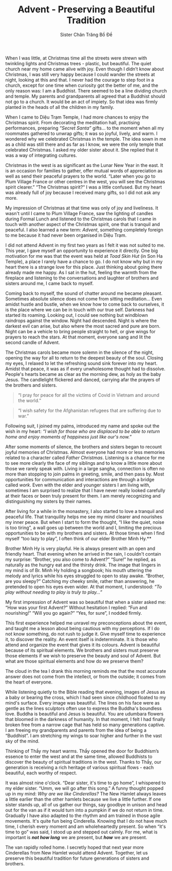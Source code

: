 ﻿---
title: Advent - Preserving a Beautiful Tradition
author: Sister Chân Trăng Bồ Đề
---

When I was little, at Christmas time all the streets were strewn with twinkling lights and Christmas trees - plastic, but beautiful. The quiet church near my home came alive with joy. Even though I didn’t know about Christmas, I was still very happy because I could wander the streets at night, looking at this and that. I never had the courage to step foot in a church, except for one time when curiosity got the better of me, and the only reason was: I am a Buddhist. There seemed to be a line dividing church and temple. My parents and grandparents all agreed that a Buddhist should not go to a church. It would be an act of impiety. So that idea was firmly planted in the heads of all the children in my family. 

When I came to Diệu Trạm Temple, I had more chances to enjoy the Christmas spirit. From decorating the meditation hall, practising performances, preparing *“Secret Santa”* gifts… to the moment when all my roommates gathered to unwrap gifts; it was so joyful, lively, and warm. I wondered why we celebrated Christmas in the temple. The idea sown in me as a child was still there and as far as I know, we were the only temple that celebrated Christmas. I asked my older sister about it. She replied that it was a way of integrating cultures.

Christmas in the west is as significant as the Lunar New Year in the east. It is an occasion for families to gather, offer mutual words of appreciation as well as send their peaceful prayers to the world. “Later when you go to Plum Village France or other centres in the west, you will see the Christmas spirit clearer.” “The Christmas spirit?“ I was a little confused. But my heart was already full of joy because I received many gifts, so I did not ask any more.

My impression of Christmas at that time was only of  joy and liveliness. It wasn't until I came to Plum Village France, saw the lighting of candles during Formal Lunch and listened to the Christmas carols that I came in touch with another aspect of the Christmas spirit, one that is tranquil and peaceful. I also learned a new term: *Advent*, something completely foreign to me because it had never been organised in Diệu Trạm. 

I did not attend Advent in my first two years as I felt it was not suited to me. This year, I gave myself an opportunity to experience it directly. One big motivation for me was that the event was held at *Toad Skin Hut* (in Son Ha Temple), a place I rarely have a chance to go. I do not know why but in my heart there is a strange love for this place. Just thinking about going there already made me happy. As I sat in the hut, feeling the warmth from the fireplace and listening to the conversations and laughter of brothers and sisters around me, I came back to myself.

Coming back to myself, the sound of chatter around me became pleasant. Sometimes absolute silence does not come from sitting meditation… Even amidst hustle and bustle, when we know how to come back to ourselves, it is the place where we can be in touch with our true self. Darkness had started its roaming. Looking out, I could see nothing but windblown raindrops against the window. Night had descended. Night is where the darkest evil can arise, but also where the most sacred and pure are born. Night can be a vehicle to bring people straight to hell, or give wings for prayers to reach the stars. At that moment, everyone sang and lit the second candle of Advent.

The Christmas carols became more solemn in the silence of the night, opening the way for all to return to the deepest beauty of the soul. Closing my eyes, I relaxed to let the refreshing sound sink forever into my heart. Amidst that peace, it was as if every unwholesome thought had to dissolve. People's hearts became as clear as the morning dew, as holy as the baby Jesus. The candlelight flickered and danced, carrying afar the prayers of the brothers and sisters.

> “I pray for peace for all the victims of Covid in Vietnam and around the world.”

> “I wish safety for the Afghanistan refugees that are suffering due to war.”

Following suit, I joined my palms, introduced my name and spoke out the wish in my heart: *“I wish for those who are displaced to be able to return home and enjoy moments of happiness just like our's now.”* 

After some moments of silence, the brothers and sisters began to recount joyful memories of Christmas. Almost everyone had more or less memories related to a character called *Father Christmas*. Listening is a chance for me to see more clearly the face of my siblings and to know a little more about those we rarely speak with. Living in a large sangha, connection is often no more than stopping to join palms in greeting, smile, and then pass by. Most opportunities for communication and interactions are through a bridge called *work*. Even with the elder and younger sisters I am living with, sometimes I am surprised to realize that I have never really looked carefully at their faces or been truly present for them. I am merely recognizing and distinguishing my sisters by their names.  

After living for a while in the monastery, I also started to love a tranquil and peaceful life. That tranquility helps me see my mind clearer and nourishes my inner peace. But when I start to form the thought, “I like the quiet, noise is too tiring”, a wall goes up between the world and I, limiting the precious opportunities to be with my brothers and sisters. At those times when I find myself “too lazy to play”, I often think of our elder Brother Minh Hy.**   

Brother Minh Hy is very playful. He is always present with an open and friendly heart. That evening when he arrived in the rain, I couldn't contain my surprise: “Brother, you also come to Advent?” “Sure!” he replied, as naturally as the hungry eat and the thirsty drink. The image that lingers in my mind is of Br. Minh Hy holding a songbook; his mouth uttering the melody and lyrics while his eyes struggled to open to stay awake. “Brother, are you sleepy?” Catching my cheeky smile, rather than answering, he pretended to open his eyes even wider. At that moment, I understood: *“To play without needing to play is truly to play…”*

My first impression of Advent was so beautiful that when a sister asked me: “How was your first Advent?” Without hesitation I replied: “Fun and nourishing!” “Will you go again?” “Yes, for sure”, I nodded firmly.

This first experience helped me unravel my preconceptions about the event, and taught me a lesson about being cautious with my perceptions. If I do not know something, do not rush to judge it. Give myself  time to experience it, to discover the reality. An event itself is indeterminate. It is those who attend and organize the event that gives it its colours. Advent is beautiful because of its spiritual elements. We brothers and sisters must preserve those elements if we wish to preserve the beauty and soul of Advent. But what are those spiritual elements and how do we preserve them? 

The cloud in the tea I drank this morning reminds me that the most accurate answer does not come from the intellect, or from the outside; it comes from the heart of everyone. 

While listening quietly to the Bible reading that evening, images of Jesus as a baby or bearing the cross, which I had seen since childhood floated to my mind's surface. Every image was beautiful. The lines on his face were as gentle as the lines sculptors often use to express the Buddha's boundless love. Buddha is beautiful and Jesus is beautiful. You are udumbara flowers that bloomed in the darkness of humanity. In that moment, I felt I had finally broken free from a narrow cage that has held so many generations captive. I am freeing my grandparents and parents from the idea of being a “Buddhist”. I am stretching my wings to soar higher and further in the vast sky of the mind. 

Thinking of Thầy my heart warms. Thầy opened the door for Buddhism’s essence to enter the west and at the same time, allowed Buddhists to discover the beauty of spiritual traditions in the west. Thanks to Thầy, our generation is receiving a rich heritage of various spiritual flows - each beautiful, each worthy of respect. 

It was almost nine o'clock. “Dear sister, it's time to go home”, I whispered to my elder sister. “Umm, we will go after this song.” A funny thought popped up in my mind: *Why are we like Cinderellas?* The New Hamlet always leaves a little earlier than the other hamlets because we live a little further. If one sister stands up, all of us gather our things, say goodbye in unison and head out for the van as if it would turn into a pumpkin if we do not return in time. Gradually I have also adapted to the rhythm and am trained in those agile movements. It's quite fun being Cinderella. Knowing that I do not have much time, I cherish every moment and am wholeheartedly present. So when “it's time to go” was said, I stood up and stepped out calmly. For me, what is important is ***not how long*** we are present, but ***how*** we are present.  

The van rapidly rolled home. I secretly hoped that next year more Cinderellas from New Hamlet would attend Advent. Together, let us preserve this beautiful tradition for future generations of sisters and brothers. 
